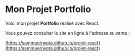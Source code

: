 # Mon Projet Portfolio

Voici mon projet **Portfolio** réalisé avec React.

Vous pouvez consulter le site en ligne à l'adresse suivante :

[https://sammuelrwota.github.io/projet-react](https://sammuelrwota.github.io/projet-react)
